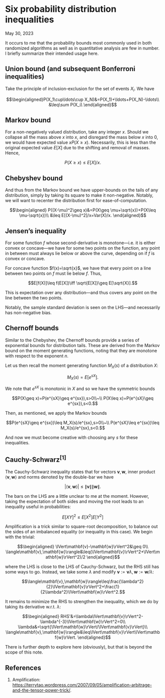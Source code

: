 <!-- emilia-snapshot-properties
Six probability distribution inequalities
2023/05/30
utulek
emilia-snapshot-properties -->

# Six probability distribution inequalities

May 30, 2023

It occurs to me that the probability bounds most commonly used in both randomized algorithms as well as in quantitative analysis are few in number. I briefly summarize their intended usage here.

## Union bound (and subsequent Bonferroni inequalities)

Take the principle of inclusion-exclusion for the set of events $X_i$. We have

$$\begin{aligned}P(X_1\cup\ldots\cup X_N)&=P(X_1)+\ldots+P(X_N)-\ldots\\
&\leq\sum P(X_i).\end{aligned}$$

## Markov bound

For a non-negatively valued distribution, take any integer $x$. Should we collapse all the mass above $x$ into $x$, and disregard the mass below $x$ into $0$, we would have expected value $xP(X\geq x)$. Necessarily, this is less than the original expected value $E[X]$ due to the shifting and removal of masses. Hence,

$$P(X\geq x)\leq E[X]/x.$$

## Chebyshev bound

And thus from the Markov bound we have upper-bounds on the tails of any distribution, simply by taking its square to make it non-negative. Notably, we will want to recenter the distribution first for ease-of-computation.

$$\begin{aligned}
P((X-\mu)^2\geq x)&=P(X\geq \mu+\sqrt{x})+P(X\leq \mu-\sqrt{x})\\
&\leq E[(X-\mu)^2]/x=Var(X)/x.
\end{aligned}$$

## Jensen’s inequality

For some function $f$ whose second-derivative is monotone—i.e. it is either convex or concave—we have for some two points on the function, any point in between must always lie below or above the curve, depending on if $f$ is convex or concave.

For concave function $f(x)=\sqrt{x}$, we have that every point on a line between two points on $f$ must lie below $f$. Thus,

$$E[f(X)]\leq f(E[X])\iff \sqrt{E[X]}\geq E[\sqrt{X}].$$

This is expectation over any distribution—and thus covers any point on the line between the two points.

Notably, the sample standard deviation is seen on the LHS—and necessarily has non-negative bias.

## Chernoff bounds

Similar to the Chebyshev, the Chernoff bounds provide a series of exponential bounds for distribution tails. These are derived from the Markov bound on the moment generating functions, noting that they are monotone with respect to the exponent $n$.

Let us then recall the moment generating function $M_X(s)$ of a distribution $X$:

$$M_X(s)=E[e^{sX}].$$

We note that $e^{sX}$ is monotonic in $X$ and so we have the symmetric bounds

$$P(X\geq x)=P(e^{sX}\geq e^{sx}),s>0\\~\\
P(X\leq x)=P(e^{sX}\geq e^{sx}),s<0.$$

Then, as mentioned, we apply the Markov bounds

$$P(e^{sX}\geq e^{sx})\leq M_X(s)/e^{sx},s>0\\~\\
P(e^{sX}\leq e^{sx})\leq M_X(s)/e^{sx},s<0.$$

And now we must become creative with choosing any $s$ for these inequalities.

## Cauchy-Schwarz<sup>[1]</sup>

The Cauchy-Schwarz inequality states that for vectors $\mathbf{v},\mathbf{w}$, inner product $\langle\mathbf{v},\mathbf{w}\rangle$ and norms denoted by the double-bar we have

$$\lvert\langle\mathbf{v},\mathbf{w}\rangle\rvert\leq\lVert\mathbf{v}\rVert\lVert\mathbf{w}\rVert.$$

The bars on the LHS are a little unclear to me at the moment. However, taking the expectation of both sides and moving the root leads to an inequality useful in probabilities:

$$E[XY]^2\leq E[X^2]E[Y^2]$$

Amplification is a trick similar to square-root decomposition, to balance out the sides of an imbalanced equality (or inequality in this case). We begin with the trivial:

$$\begin{aligned}
\lVert\mathbf{v}-\mathbf{w}\rVert^2&\geq 0\\
\langle\mathbf{v},\mathbf{w}\rangle&\leq(\lVert\mathbf{v}\rVert^2+\lVert\mathbf{w}\rVert^2)/2
\end{aligned}$$

where the LHS is close to the LHS of Cauchy-Schwarz, but the RHS still has some ways to go. Instead, we take some $\lambda$ and modify $\mathbf{v}:=\mathbf{v}\lambda,\mathbf{w}:=\mathbf{w}/\lambda$:

$$\langle\mathbf{v},\mathbf{w}\rangle\leq\frac{\lambda^2}{2}\lVert\mathbf{v}\rVert^2+\frac{1}{2\lambda^2}\lVert\mathbf{w}\rVert^2.$$

It remains to minimize the RHS to strengthen the inequality, which we do by taking its derivative w.r.t. $\lambda$:

$$\begin{aligned}
RHS'&=\lambda\lVert\mathbf{v}\rVert^2-\lambda^{-3}\lVert\mathbf{w}\rVert^2=0\\
\lambda&=\sqrt{\lVert\mathbf{w}\rVert/\lVert\mathbf{v}\rVert}\\
\langle\mathbf{v},\mathbf{w}\rangle&\leq\lVert\mathbf{v}\rVert\lVert\mathbf{w}\rVert.
\end{aligned}$$

There is further depth to explore here (obviously), but that is beyond the scope of this note.

## References

1. Amplification: <https://terrytao.wordpress.com/2007/09/05/amplification-arbitrage-and-the-tensor-power-trick/>.
